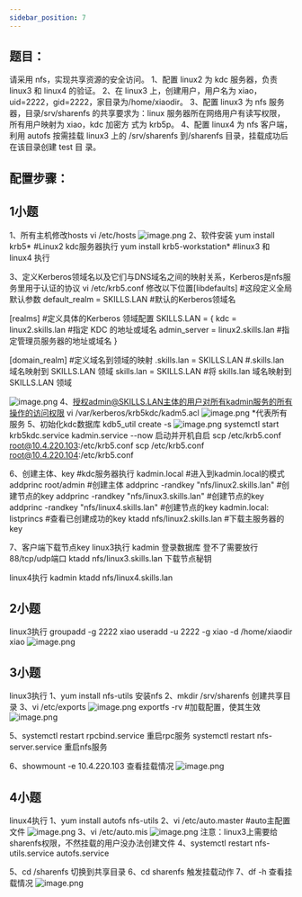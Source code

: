 ```yaml
---
sidebar_position: 7
---
```


## **题目：**
请采用 nfs，实现共享资源的安全访问。 
1、配置 linux2 为 kdc 服务器，负责 linux3 和 linux4 的验证。 
2、在 linux3 上，创建用户，用户名为 xiao，uid=2222，gid=2222，家目录为/home/xiaodir。 
3、配置 linux3 为 nfs 服务器，目录/srv/sharenfs 的共享要求为：linux 
服务器所在网络用户有读写权限，所有用户映射为 xiao，kdc 加密方 
式为 krb5p。 
4、配置 linux4 为 nfs 客户端，利用 autofs 按需挂载 linux3 上的 
/srv/sharenfs 到/sharenfs 目录，挂载成功后在该目录创建 test 目 
录。
## 配置步骤：
## 1小题
1、所有主机修改hosts
vi /etc/hosts
![image.png](https://cdn.nlark.com/yuque/0/2023/png/33622884/1682849330061-1de0ab16-c97b-4fab-b8de-f272d33b963d.png#averageHue=%23080300&clientId=u24dab077-4c46-4&from=paste&height=131&id=u30cd9f54&originHeight=131&originWidth=1095&originalType=binary&ratio=1&rotation=0&showTitle=false&size=11522&status=done&style=none&taskId=ue43ac7e8-3e57-44d2-85f2-aa512858ff7&title=&width=1095)
2、软件安装
yum install krb5*   #Linux2 kdc服务器执行
yum install krb5-workstation*  #linux3 和 linux4 执行

3、定义Kerberos领域名以及它们与DNS域名之间的映射关系，Kerberos是nfs服务里用于认证的协议
vi /etc/krb5.conf
修改以下位置[libdefaults] #这段定义全局默认参数
    default_realm = SKILLS.LAN  #默认的Kerberos领域名

[realms] #定义具体的Kerberos 领域配置
SKILLS.LAN = {
     kdc = linux2.skills.lan  #指定 KDC 的地址或域名
     admin_server = linux2.skills.lan  #指定管理员服务器的地址或域名
 }

[domain_realm] #定义域名到领域的映射
.skills.lan = SKILLS.LAN #.skills.lan 域名映射到 SKILLS.LAN 领域
skills.lan = SKILLS.LAN #将 skills.lan 域名映射到 SKILLS.LAN 领域

![image.png](https://cdn.nlark.com/yuque/0/2023/png/33622884/1682849564923-749126fd-3a9d-42b9-a131-074cea5ce65f.png#averageHue=%23030200&clientId=u24dab077-4c46-4&from=paste&height=661&id=IZ77L&originHeight=661&originWidth=877&originalType=binary&ratio=1&rotation=0&showTitle=false&size=43281&status=done&style=none&taskId=u98545783-3b27-42a5-a4fa-8960122dc45&title=&width=877)
4、授权admin@SKILLS.LAN主体的用户对所有kadmin服务的所有操作的访问权限
vi /var/kerberos/krb5kdc/kadm5.acl
![image.png](https://cdn.nlark.com/yuque/0/2023/png/33622884/1682849680343-bb9c6131-29b5-4ee1-a4ce-e87cff7ea0be.png#averageHue=%23110e09&clientId=u24dab077-4c46-4&from=paste&height=30&id=u459cc016&originHeight=30&originWidth=373&originalType=binary&ratio=1&rotation=0&showTitle=false&size=2000&status=done&style=none&taskId=ucf22048d-67db-46fa-90fa-da45573dcc5&title=&width=373)
*代表所有服务
5、初始化kdc数据库
kdb5_util create -s 
![image.png](https://cdn.nlark.com/yuque/0/2023/png/33622884/1694856524684-c7a4eb61-62d8-4d42-9251-e28c2d4cd3c9.png#averageHue=%23310c26&clientId=ue9fa1546-6a9d-4&from=paste&height=193&id=u47153e66&originHeight=212&originWidth=1033&originalType=binary&ratio=1.100000023841858&rotation=0&showTitle=false&size=76898&status=done&style=none&taskId=u23bbbca7-9ea7-4c74-8cd1-042f24e7fd5&title=&width=939.0908887366622)
systemctl start krb5kdc.service kadmin.service --now  启动并开机自启
scp /etc/krb5.conf root@10.4.220.103:/etc/krb5.conf
scp /etc/krb5.conf root@10.4.220.104:/etc/krb5.conf

6、创建主体、key    #kdc服务器执行
kadmin.local #进入到kadmin.local的模式
addprinc root/admin #创建主体
addprinc -randkey "nfs/linux2.skills.lan" #创建节点的key
addprinc -randkey "nfs/linux3.skills.lan" #创建节点的key
addprinc -randkey "nfs/linux4.skills.lan" #创建节点的key
kadmin.local:  listprincs #查看已创建成功的key
ktadd nfs/linux2.skills.lan #下载主服务器的key

7、客户端下载节点key
linux3执行
kadmin 登录数据库 登不了需要放行88/tcp/udp端口
ktadd nfs/linux3.skills.lan  下载节点秘钥

linux4执行
kadmin 
ktadd nfs/linux4.skills.lan

## 2小题
linux3执行
groupadd -g 2222 xiao
useradd -u 2222 -g xiao -d /home/xiaodir xiao
![image.png](https://cdn.nlark.com/yuque/0/2023/png/33622884/1694859471960-4160855c-baf5-4b61-aad5-b64a57a70d33.png#averageHue=%23320c26&clientId=ue9fa1546-6a9d-4&from=paste&height=49&id=udf055ffc&originHeight=54&originWidth=829&originalType=binary&ratio=1.100000023841858&rotation=0&showTitle=false&size=15292&status=done&style=none&taskId=uc0eb9bc2-337f-403e-a8f1-2218055f11a&title=&width=753.6363473017357)
## 3小题
linux3执行
1、yum install nfs-utils 安装nfs
2、mkdir /srv/sharenfs  创建共享目录
3、vi /etc/exports
![image.png](https://cdn.nlark.com/yuque/0/2023/png/33622884/1694859788198-fb727c65-2129-4b12-8553-68119c21e01b.png#averageHue=%23310b26&clientId=ue9fa1546-6a9d-4&from=paste&height=49&id=u4dbb5118&originHeight=54&originWidth=829&originalType=binary&ratio=1.100000023841858&rotation=0&showTitle=false&size=18626&status=done&style=none&taskId=u334d3ab7-7cbd-4a6d-bd1d-c4f6450086b&title=&width=753.6363473017357)
exportfs -rv #加载配置，使其生效
![image.png](https://cdn.nlark.com/yuque/0/2023/png/33622884/1694859803895-035044ba-b5fe-4e0d-857a-a0602184e913.png#averageHue=%23320c26&clientId=ue9fa1546-6a9d-4&from=paste&height=47&id=u149bbe25&originHeight=52&originWidth=702&originalType=binary&ratio=1.100000023841858&rotation=0&showTitle=false&size=16245&status=done&style=none&taskId=ub632354f-a73b-4829-bbb8-c79ca10ba00&title=&width=638.1818043496)

5、systemctl restart rpcbind.service 重启rpc服务
systemctl restart nfs-server.service 重启nfs服务

6、showmount -e 10.4.220.103 查看挂载情况
![image.png](https://cdn.nlark.com/yuque/0/2023/png/33622884/1694859882082-adbf6184-3cae-4306-8a5c-c7e854442b99.png#averageHue=%23310b25&clientId=ue9fa1546-6a9d-4&from=paste&height=75&id=u2ad18927&originHeight=83&originWidth=763&originalType=binary&ratio=1.100000023841858&rotation=0&showTitle=false&size=22300&status=done&style=none&taskId=u6938f599-fdf1-4982-8ec8-c828eee742c&title=&width=693.6363486022007)
## 4小题
linux4执行
 1、yum install autofs nfs-utils
2、vi /etc/auto.master  #auto主配置文件
![image.png](https://cdn.nlark.com/yuque/0/2023/png/33622884/1694860373195-a4ed686c-5b65-423e-a3fa-09e36e24e7d6.png#averageHue=%23300b25&clientId=ue9fa1546-6a9d-4&from=paste&height=53&id=u2432a148&originHeight=58&originWidth=1009&originalType=binary&ratio=1.100000023841858&rotation=0&showTitle=false&size=11289&status=done&style=none&taskId=u58ffc76d-a290-45ae-ad3a-99eadb0aa11&title=&width=917.2727073913768)
3、vi /etc/auto.mis
![image.png](https://cdn.nlark.com/yuque/0/2023/png/33622884/1694860340907-44417184-da47-4a8a-967f-84e7a07fcdaa.png#averageHue=%23310c26&clientId=ue9fa1546-6a9d-4&from=paste&height=47&id=u1f01285b&originHeight=52&originWidth=988&originalType=binary&ratio=1.100000023841858&rotation=0&showTitle=false&size=18812&status=done&style=none&taskId=u005dd8b6-df35-44be-abfb-c22aa2af07e&title=&width=898.181798714252)
注意：linux3上需要给sharenfs权限，不然挂载的用户没办法创建文件
4、systemctl restart nfs-utils.service autofs.service

5、cd /sharenfs  切换到共享目录
6、cd sharenfs  触发挂载动作
7、df -h 查看挂载情况
![image.png](https://cdn.nlark.com/yuque/0/2023/png/33622884/1694860467100-1bda77d0-0e84-424f-8a4a-4f2ddb06bda0.png#averageHue=%23310b25&clientId=ue9fa1546-6a9d-4&from=paste&height=263&id=u9c7a95c9&originHeight=289&originWidth=1077&originalType=binary&ratio=1.100000023841858&rotation=0&showTitle=false&size=89234&status=done&style=none&taskId=uc4c09a75-e202-452d-b1b6-f70ed8851b7&title=&width=979.0908878696856)
